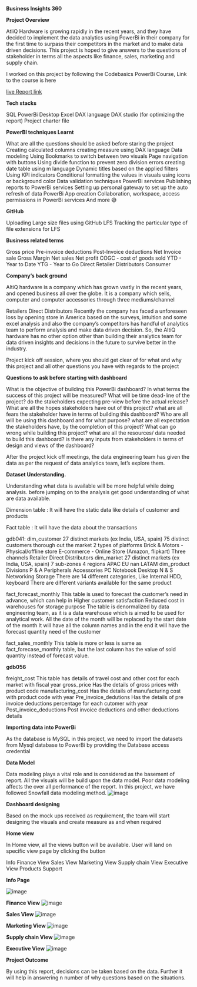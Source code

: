 **Business Insights 360**

**Project Overview**


AtliQ Hardware is growing rapidly in the recent years, and they have decided to implement the data analytics using PowerBi in their company for the first time to surpass their competitors in the market and to make data driven decisions. This project is hoped to give answers to the questions of stakeholder in terms all the aspects like finance, sales, marketing and supply chain.


I worked on this project by following the Codebasics PowerBi Course, Link to the course is here

[live Report link](https://www.novypro.com/project/business-360-4)

**Tech stacks**

SQL
PowerBi Desktop
Excel
DAX language
DAX studio (for optimizing the report)
Project charter file


**PowerBI techniques Learnt**

What are all the questions should be asked before staring the project
Creating calculated columns
creating measure using DAX language
Data modeling
Using Bookmarks to switch between two visuals
Page navigation with buttons
Using divide function to prevent zero division errors
creating date table using m language
Dynamic titles based on the applied filters
Using KPI indicators
Conditional formatting the values in visuals using icons or background color
Data validation techniques
PowerBi services
Publishing reports to PowerBi services
Setting up personal gateway to set up the auto refresh of data
PowerBi App creation
Collaboration, workspace, access permissions in PowerBi services
And more 😅

**GitHub**

Uploading Large size files using GitHub LFS
Tracking the particular type of file extensions for LFS

**Business related terms**

Gross price
Pre-invoice deductions
Post-Invoice deductions
Net Invoice sale
Gross Margin
Net sales
Net profit
COGC - cost of goods sold
YTD - Year to Date
YTG - Year to Go
Direct
Retailer
Distributors
Consumer


**Company’s back ground**

AltiQ hardware is a company which has grown vastly in the recent years, and opened business all over the globe. It is a company which sells, computer and computer accessories through three mediums/channel

Retailers
Direct
Distributors
Recently the company has faced a unforeseen loss by opening store in America based on the surveys, intuition and some excel analysis and also the company’s competitors has handful of analytics team to perform analysis and make data driven decision. So, the AltiQ hardware has no other option other than building their analytics team for data driven insights and decisions in the future to survive better in the industry.

Project kick off session, where you should get clear of for what and why this project and all other questions you have with regards to the project


**Questions to ask before starting with dashboard**

What is the objective of building this PowerBi dashboard?
In what terms the success of this project will be measured?
What will be time dead-line of the project?
do the stakeholders expecting pre-view before the actual release?
What are all the hopes stakeholders have out of this project?
what are all fears the stakeholder have in terms of building this dashboard?
Who are all will be using this dashboard and for what purpose?
what are all expectation the stakeholders have, by the completion of this project?
What can go wrong while building this project?
what are all the resources/ data needed to build this dashboard?
is there any inputs from stakeholders in terms of design and views of the dashboard?

After the project kick off meetings, the data engineering team has given the data as per the request of data analytics team, let’s explore them.

**Dataset Understanding.**

Understanding what data is available will be more helpful while doing analysis. before jumping on to the analysis get good understanding of what are data available.

Dimension table : It will have the static data like details of customer and products

Fact table : It will have the data about the transactions

gdb041:
  dim_customer
    27 distinct markets (ex India, USA, spain)
    75 distinct customers thorough out the market
    2 types of platforms
      Brick & Motors - Physical/offline store
      E-commerce - Online Store (Amazon, flipkart)
    Three channels
      Retailer
      Direct
      Distributors
dim_market
    27 distinct markets (ex India, USA, spain)
    7 sub-zones
    4 regions
      APAC
      EU
      nan
      LATAM
dim_product
  Divisions
    P & A
      Peripherals
      Accessories
    PC
      Notebook
      Desktop
    N & S
      Networking
      Storage
  There are 14 different categories, Like Internal HDD, keyboard
  There are different variants available for the same product
  
fact_forecast_monthly
  This table is used to forecast the customer’s need in advance, which can help in
    Higher customer satisfaction
    Reduced cost in warehouses for storage purpose
  The table is denormalized by data engineering team, as it is a data warehouse which is aimed to be used for analytical work.
  All the date of the month will be replaced by the start date of the month
  It will have all the column names and in the end it will have the forecast quantity need of the customer
  
fact_sales_monthly
  This table is more or less is same as fact_forecase_monthly table, but the last column has the value of sold quantity instead of forecast value.
  
**gdb056**

freight_cost
  This table has details of travel cost and other cost for each market with fiscal year
gross_price
  Has the details of gross prices with product code
manufacturing_cost
  Has the details of manufacturing cost with product code with year
Pre_invoice_dedutions
  Has the details of pre invoice deductions percentage for each cutomer with year
Post_invoice_deductions
  Post invoice deductions and other deductions details
  
**Importing data into PowerBi**

As the database is MySQL in this project, we need to import the datasets from Mysql database to PowerBi by providing the Database access credential

**Data Model**

Data modeling plays a vital role and is considered as the basement of report. All the visuals will be build upon the data model.
Poor data modeling affects the over all performance of the report.
In this project, we have followed Snowfall data modeling method.
![image](https://github.com/Sbisht1912/Business_Insight_360/assets/139325522/c2ddf3e3-d58f-4ef0-9c58-5983b8534df1)



**Dashboard designing**

Based on the mock ups received as requirement, the team will start designing the visuals and create measure as and when required

**Home view**

In Home view, all the views button will be available. User will land on specific view page by clicking the button

Info
Finance View
Sales View
Marketing View
Supply chain View
Executive View
Products
Support


**Info Page**

![image](https://github.com/Sbisht1912/Business_Insight_360/assets/139325522/ba22766c-9da2-4680-a504-be19f4c6738d)


**Finance View**
![image](https://github.com/Sbisht1912/Business_Insight_360/assets/139325522/e56d6768-e104-4ca3-8758-1711d64209cc)


**Sales View**
![image](https://github.com/Sbisht1912/Business_Insight_360/assets/139325522/308af01b-04a6-4fdf-b30f-885fbd370c21)


**Marketing View**
![image](https://github.com/Sbisht1912/Business_Insight_360/assets/139325522/1775f6ff-6926-4f77-a044-7ad30b2b9326)


**Supply chain View**
![image](https://github.com/Sbisht1912/Business_Insight_360/assets/139325522/57177625-ffb9-4973-bf9c-49dbeab02380)


**Executive View**
![image](https://github.com/Sbisht1912/Business_Insight_360/assets/139325522/e5498758-c0d5-4470-be1c-7b54fe68e859)


**Project Outcome**

By using this report, decisions can be taken based on the data. Further it will help in answering n number of why questions based on the situations.
